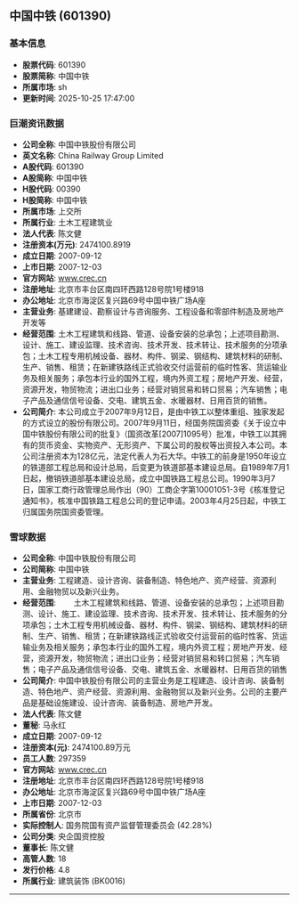 ## 中国中铁 (601390)

### 基本信息

- **股票代码**: 601390
- **股票简称**: 中国中铁
- **所属市场**: sh
- **更新时间**: 2025-10-25 17:47:00

### 巨潮资讯数据

- **公司全称**: 中国中铁股份有限公司
- **英文名称**: China Railway Group Limited
- **A股代码**: 601390
- **A股简称**: 中国中铁
- **H股代码**: 00390
- **H股简称**: 中国中铁
- **所属市场**: 上交所
- **所属行业**: 土木工程建筑业
- **法人代表**: 陈文健
- **注册资本(万元)**: 2474100.8919
- **成立日期**: 2007-09-12
- **上市日期**: 2007-12-03
- **官方网站**: www.crec.cn
- **注册地址**: 北京市丰台区南四环西路128号院1号楼918
- **办公地址**: 北京市海淀区复兴路69号中国中铁广场A座
- **主营业务**: 基建建设、勘察设计与咨询服务、工程设备和零部件制造及房地产开发等
- **经营范围**: 土木工程建筑和线路、管道、设备安装的总承包；上述项目勘测、设计、施工、建设监理、技术咨询、技术开发、技术转让、技术服务的分项承包；土木工程专用机械设备、器材、构件、钢梁、钢结构、建筑材料的研制、生产、销售、租赁；在新建铁路线正式验收交付运营前的临时性客、货运输业务及相关服务；承包本行业的国外工程，境内外资工程；房地产开发、经营，资源开发，物贸物流；进出口业务；经营对销贸易和转口贸易；汽车销售；电子产品及通信信号设备、交电、建筑五金、水暖器材、日用百货的销售。
- **公司简介**: 本公司成立于2007年9月12日，是由中铁工以整体重组、独家发起的方式设立的股份有限公司。2007年9月11日，经国务院国资委《关于设立中国中铁股份有限公司的批复》（国资改革[2007]1095号）批准，中铁工以其拥有的货币资金、实物资产、无形资产、下属公司的股权等出资投入本公司。本公司注册资本为128亿元，法定代表人为石大华。中铁工的前身是1950年设立的铁道部工程总局和设计总局，后变更为铁道部基本建设总局。自1989年7月1日起，撤销铁道部基本建设总局，成立中国铁路工程总公司。1990年3月7日，国家工商行政管理总局作出（90）工商企字第10001051-3号《核准登记通知书》，核准中国铁路工程总公司的登记申请。2003年4月25日起，中铁工归属国务院国资委管理。

### 雪球数据

- **公司全称**: 中国中铁股份有限公司
- **公司简称**: 中国中铁
- **主营业务**: 工程建造、设计咨询、装备制造、特色地产、资产经营、资源利用、金融物贸以及新兴业务。
- **经营范围**: 　　土木工程建筑和线路、管道、设备安装的总承包；上述项目勘测、设计、施工、建设监理、技术咨询、技术开发、技术转让、技术服务的分项承包；土木工程专用机械设备、器材、构件、钢梁、钢结构、建筑材料的研制、生产、销售、租赁；在新建铁路线正式验收交付运营前的临时性客、货运输业务及相关服务；承包本行业的国外工程，境内外资工程；房地产开发、经营，资源开发，物贸物流；进出口业务；经营对销贸易和转口贸易；汽车销售；电子产品及通信信号设备、交电、建筑五金、水暖器材、日用百货的销售
- **公司简介**: 中国中铁股份有限公司的主营业务是工程建造、设计咨询、装备制造、特色地产、资产经营、资源利用、金融物贸以及新兴业务。公司的主要产品是基础设施建设、设计咨询、装备制造、房地产开发。
- **法人代表**: 陈文健
- **董秘**: 马永红
- **成立日期**: 2007-09-12
- **注册资本(元)**: 2474100.89万元
- **员工人数**: 297359
- **官方网站**: www.crec.cn
- **注册地址**: 北京市丰台区南四环西路128号院1号楼918
- **办公地址**: 北京市海淀区复兴路69号中国中铁广场A座
- **上市日期**: 2007-12-03
- **所属省份**: 北京市
- **实际控制人**: 国务院国有资产监督管理委员会 (42.28%)
- **公司分类**: 央企国资控股
- **董事长**: 陈文健
- **高管人数**: 18
- **发行价格**: 4.8
- **所属行业**: 建筑装饰 (BK0016)

---